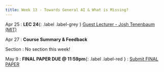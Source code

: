 ```yaml
---
title: Week 13 - Towards General AI & What is Missing?
---
```


Apr 25
: **LEC 24**{: .label .label-grey } [Guest Lecturer - Josh Tenenbaum (MIT)](#)


Apr 27
: **Course Summary & Feedback**

Section
: No section this week!

May 9
: **FINAL PAPER DUE @ 11:59pm**{: .label .label-red }
    : [Submit FINAL PAPER](https://canvas.harvard.edu/courses/97916/assignments/532852)



